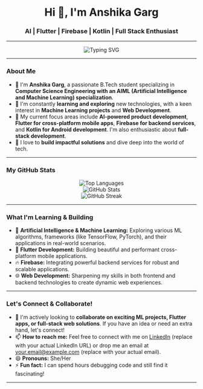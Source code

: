 <h1 align="center">Hi 👋, I'm Anshika Garg</h1>
<h3 align="center">AI | Flutter | Firebase | Kotlin | Full Stack Enthusiast</h3>

---

<p align="center">
  <img src="https://readme-typing-svg.demolab.com?font=Fira+Code&duration=3000&pause=1000&color=F75C00&center=true&vCenter=true&multiline=true&width=435&lines=..Student+%7C+Tech+Explorer+%7C+Content+Lead;Flutter+%7C+AI+%7C+Firebase+Dev;Building+AI-powered+products+with+impact" alt="Typing SVG" />
</p>

---

### About Me

- 👋 I'm **Anshika Garg**, a passionate B.Tech student specializing in **Computer Science Engineering with an AIML (Artificial Intelligence and Machine Learning) specialization**.
- 🌱 I'm constantly **learning and exploring** new technologies, with a keen interest in **Machine Learning projects** and **Web Development**.
- 👀 My current focus areas include **AI-powered product development**, **Flutter for cross-platform mobile apps**, **Firebase for backend services**, and **Kotlin for Android development**. I'm also enthusiastic about **full-stack development**.
- 🚀 I love to **build impactful solutions** and dive deep into the world of tech.

---

### My GitHub Stats

<p align="center">
  <img src="https://github-readme-stats.vercel.app/api/top-langs/?username=anshikagarg12&layout=compact&theme=gruvbox" alt="Top Languages" />
  <br />
  <img src="https://github-readme-stats.vercel.app/api?username=anshikagarg12&show_icons=true&theme=gruvbox" alt="GitHub Stats" />
  <br />
  <img src="https://github-readme-streak-stats.herokuapp.com/?user=anshikagarg12&theme=gruvbox" alt="GitHub Streak" />
</p>

---

### What I'm Learning & Building

- 🤖 **Artificial Intelligence & Machine Learning:** Exploring various ML algorithms, frameworks (like TensorFlow, PyTorch), and their applications in real-world scenarios.
- 📱 **Flutter Development:** Building beautiful and performant cross-platform mobile applications.
- 🔥 **Firebase:** Integrating powerful backend services for robust and scalable applications.
- 🌐 **Web Development:** Sharpening my skills in both frontend and backend technologies to create dynamic web experiences.

---

### Let's Connect & Collaborate!

- 💞️ I'm actively looking to **collaborate on exciting ML projects, Flutter apps, or full-stack web solutions**. If you have an idea or need an extra hand, let's connect!
- 📫 **How to reach me:** Feel free to connect with me on [LinkedIn](https://www.linkedin.com/in/yourlinkedinprofile) (replace with your actual LinkedIn URL) or drop me an email at [your.email@example.com](mailto:your.email@example.com) (replace with your actual email).
- 😄 **Pronouns:** She/Her
- ⚡ **Fun fact:** I can spend hours debugging code and still find it fascinating!

---
